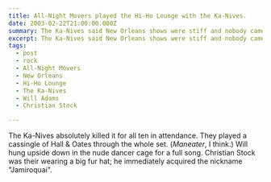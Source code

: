 ```yaml
---
title: All-Night Movers played the Hi-Ho Lounge with the Ka-Nives.
date: 2003-02-22T21:00:00.000Z
summary: The Ka-Nives said New Orleans shows were stiff and nobody came. This time they were right.
excerpt: The Ka-Nives said New Orleans shows were stiff and nobody came. This time they were right.
tags:
  - post
  - rock
  - All-Night Movers
  - New Orleans
  - Hi-Ho Lounge
  - The Ka-Nives
  - Will Adams
  - Christian Stock

---
```


The Ka-Nives absolutely killed it for all ten in attendance. They played a cassingle of Hall & Oates through the whole set. (_Maneater_, I think.) Will hung upside down in the nude dancer cage for a full song. Christian Stock was their wearing a big fur hat; he immediately acquired the nickname "Jamiroquai".